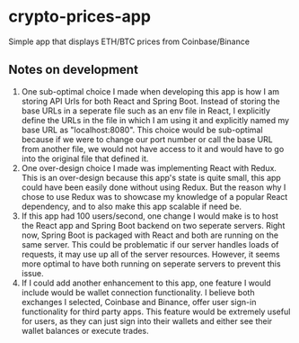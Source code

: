 # crypto-prices-app
Simple app that displays ETH/BTC prices from Coinbase/Binance

## Notes on development

1. One sub-optimal choice I made when developing this app is how I am storing API Urls for both React and Spring Boot.  Instead of storing the base URLs in a seperate file such as an env file in React, I explicitly define the URLs in the file in which I am using it and explicitly named my base URL as "localhost:8080".  This choice would be sub-optimal because if we were to change our port number or call the base URL from another file, we would not have access to it and would have to go into the original file that defined it.
2. One over-design choice I made was implementing React with Redux.  This is an over-design because this app's state is quite small, this app could have been easily done without using Redux.  But the reason why I chose to use Redux was to showcase my knowledge of a popular React dependency, and to also make this app scalable if need be.
3. If this app had 100 users/second, one change I would make is to host the React app and Spring Boot backend on two seperate servers.  Right now, Spring Boot is packaged with React and both are running on the same server.  This could be problematic if our server handles loads of requests, it may use up all of the server resources.  However, it seems more optimal to have both running on seperate servers to prevent this issue.
4. If I could add another enhancement to this app, one feature I would include would be wallet connection functionality.  I believe both exchanges I selected, Coinbase and Binance, offer user sign-in functionality for third party apps.  This feature would be extremely useful for users, as they can just sign into their wallets and either see their wallet balances or execute trades.
